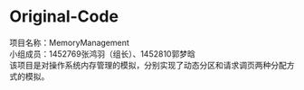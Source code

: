 # Original-Code
项目名称：MemoryManagement  
小组成员：1452769张鸿羽（组长）、1452810郭梦晗  
该项目是对操作系统内存管理的模拟，分别实现了动态分区和请求调页两种分配方式的模拟。
